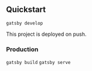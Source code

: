 ## Quickstart
`gatsby develop`

This project is deployed on push.

### Production
`gatsby build`
`gatsby serve`
